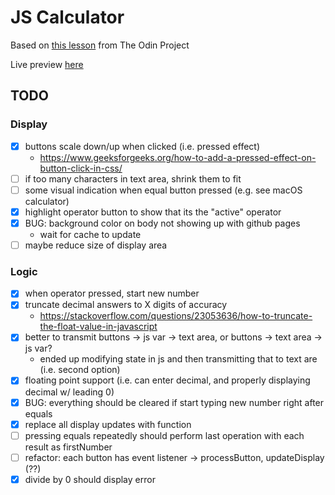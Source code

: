 # JS Calculator

Based on [this lesson](https://www.theodinproject.com/courses/foundations/lessons/calculator) from The Odin Project

Live preview [here](https://jkudria.github.io/calculator-js/)

## TODO

### Display
* [x] buttons scale down/up when clicked (i.e. pressed effect)
	* https://www.geeksforgeeks.org/how-to-add-a-pressed-effect-on-button-click-in-css/
* [ ] if too many characters in text area, shrink them to fit
* [ ] some visual indication when equal button pressed (e.g. see macOS calculator)
* [x] highlight operator button to show that its the "active" operator
* [x] BUG: background color on body not showing up with github pages
	* wait for cache to update
* [ ] maybe reduce size of display area

### Logic
* [x] when operator pressed, start new number
* [x] truncate decimal answers to X digits of accuracy
	* https://stackoverflow.com/questions/23053636/how-to-truncate-the-float-value-in-javascript
* [x] better to transmit buttons -> js var -> text area, or buttons -> text area -> js var?
	* ended up modifying state in js and then transmitting that to text are (i.e. second option)
* [x] floating point support (i.e. can enter decimal, and properly displaying decimal w/ leading 0)
* [x] BUG: everything should be cleared if start typing new number right after equals
* [x] replace all display updates with function
* [ ] pressing equals repeatedly should perform last operation with each result as firstNumber
* [ ] refactor: each button has event listener -> processButton, updateDisplay (??)
* [x] divide by 0 should display error